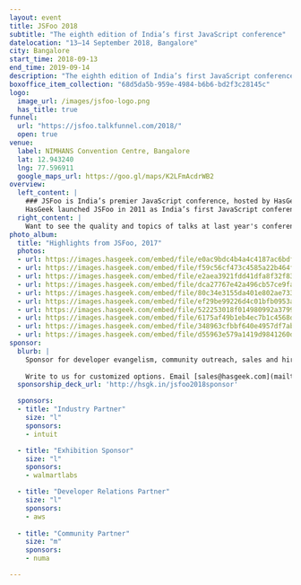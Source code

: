 ```yaml
---
layout: event
title: JSFoo 2018
subtitle: "The eighth edition of India’s first JavaScript conference"
datelocation: "13–14 September 2018, Bangalore"
city: Bangalore
start_time: 2018-09-13
end_time: 2019-09-14
description: "The eighth edition of India’s first JavaScript conference."
boxoffice_item_collection: "68d5da5b-959e-4984-b6b6-bd2f3c28145c"
logo:
  image_url: /images/jsfoo-logo.png
  has_title: true
funnel:
  url: "https://jsfoo.talkfunnel.com/2018/"
  open: true
venue:
  label: NIMHANS Convention Centre, Bangalore
  lat: 12.943240
  lng: 77.596911
  google_maps_url: https://goo.gl/maps/K2LFmAcdrWB2
overview:
  left_content: |
    ### JSFoo is India’s premier JavaScript conference, hosted by HasGeek.
    HasGeek launched JSFoo in 2011 as India’s first JavaScript conference. The JS community in India has grown phenomenally since then. JavaScript now pervades every aspect of web development – browsers, apps, front-end, backend, mobile and IoT, and there’s always scope to understand new ideas and solutions. The conference explores new ideas, implementing innovative solutions, and learning from experiences, especially negative ones!
  right_content: |
    Want to see the quality and topics of talks at last year's conference? You can watch the [JSFoo 2017 videos](https://hasgeek.tv/jsfoo/jsfoo-2017){:target="_blank"} or the related [ReactFoo 2017 videos](https://hasgeek.tv/reactfoo/2017){:target="_blank"} to see what was on trend. Or check out the [2017 conference website](https://jsfoo.in/2017/){:target="_blank"}.
photo_album: 
  title: "Highlights from JSFoo, 2017"
  photos: 
  - url: https://images.hasgeek.com/embed/file/e0ac9bdc4b4a4c4187ac6bdf4b01df8b?size=640x480
  - url: https://images.hasgeek.com/embed/file/f59c56cf473c4585a22b464f062f3f98?size=640x480
  - url: https://images.hasgeek.com/embed/file/e2aea3921fdd41dfa8f32f836ba76574?size=640x480
  - url: https://images.hasgeek.com/embed/file/dca27767e42a496cb57ce9fab01ff7a1?size=640x480
  - url: https://images.hasgeek.com/embed/file/80c34e3155da401e802ae73364cab2b3?size=640x480
  - url: https://images.hasgeek.com/embed/file/ef29be99226d4c01bfb0953a6759496d?size=640x480
  - url: https://images.hasgeek.com/embed/file/522253018f014980992a37993e955451?size=640x480
  - url: https://images.hasgeek.com/embed/file/6175af49b1eb4ec7b1c4568dd6ee48f3?size=640x480
  - url: https://images.hasgeek.com/embed/file/348963cfbbf640e4957df7abd62a429d?size=640x480
  - url: https://images.hasgeek.com/embed/file/d55963e579a1419d9841260d88790cb3?size=640x480
sponsor:
  blurb: |
    Sponsor for developer evangelism, community outreach, sales and hiring.
    
    Write to us for customized options. Email [sales@hasgeek.com](mailto:sales@hasgeek.com)
  sponsorship_deck_url: 'http://hsgk.in/jsfoo2018sponsor'

  sponsors:
  - title: "Industry Partner"
    size: "l"
    sponsors:
    - intuit

  - title: "Exhibition Sponsor"
    size: "l"
    sponsors:
    - walmartlabs

  - title: "Developer Relations Partner"
    size: "l"
    sponsors:
    - aws    
  
  - title: "Community Partner"
    size: "m"
    sponsors:
    - numa

---
```

